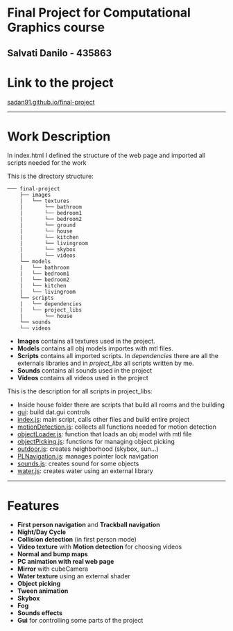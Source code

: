 Final Project for Computational Graphics course
==============


Salvati Danilo - 435863
------------------------------


# Link to the project #

[sadan91.github.io/final-project](http://sadan91.github.io/final-project)

---

# Work Description #

In index.html I defined the structure of the web page and imported all scripts needed for the work

This is the directory structure:


```
─── final-project
	├── images
	|	└── textures
	|		└── bathroom
	|		└── bedroom1
	|		└── bedroom2
	|		└── ground
	|		└── house
	|		└── kitchen
	|		└── livingroom
	|		└── skybox
	|		└── videos
    └── models
	|	└── bathroom
	|	└── bedroom1
	|	└── bedroom2
	|	└── kitchen
	|	└── livingroom
    └── scripts
	|	└── dependencies
	|	└── project_libs
	|		└── house
    └── sounds
    └── videos
```

* **Images** contains all textures used in the project.
* **Models** contains all obj models importes with mtl files.
* **Scripts** contains all imported scripts. In *dependencies* there are all the externals libraries and in *project_libs* all scripts written by me. 
* **Sounds** contains all sounds used in the project
* **Videos** contains all videos used in the project

This is the description for all scripts in project_libs:

* Inside house folder there are scripts that build all rooms and the building
* [gui](final-project/scripts/project_libs/gui.js): build dat.gui controls
* [index.js](final-project/scripts/project_libs/index.js): main script, calls other files and build entire project
* [motionDetection.js](final-project/scripts/project_libs/motionDetection.js): collects all functions needed for motion detection
* [objectLoader.js](final-project/scripts/project_libs/objectLoader.js): function that loads an obj model with mtl file
* [objectPicking.js](final-project/scripts/project_libs/objectPicking.js): functions for managing object picking
* [outdoor.js](final-project/scripts/project_libs/outdoor.js): creates neighborhood (skybox, sun...)
* [PLNavigation.js](final-project/scripts/project_libs/PLNavigation.js): manages pointer lock navigation
* [sounds.js](final-project/scripts/project_libs/sounds.js): creates sound for some objects
* [water.js](final-project/scripts/project_libs/water.js): creates water using an external library

---

# Features #

* **First person navigation** and **Trackball navigation**
* **Night/Day Cycle**
* **Collision detection** (in first person mode)
* **Video texture** with **Motion detection** for choosing videos
* **Normal and bump maps**
* **PC animation with real web page**
* **Mirror** with cubeCamera
* **Water texture** using an external shader
* **Object picking**
* **Tween animation**
* **Skybox**
* **Fog**
* **Sounds effects**
* **Gui** for controlling some parts of the project